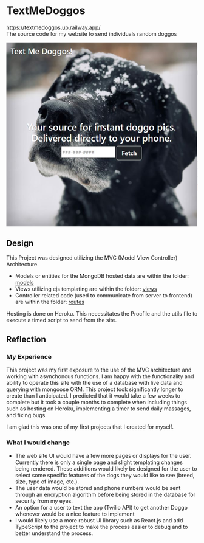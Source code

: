 # TextMeDoggos
https://textmedoggos.up.railway.app/  
The source code for my website to send individuals random doggos

![alt text](https://github.com/iamTanTan/TextMeDoggos/blob/main/assets/Capture.JPG)

## Design 
This Project was designed utilizing the MVC (Model View Controller) Architecture. 

* Models or entities for the MongoDB hosted data are within the folder: [models](https://github.com/iamTanTan/TextMeDoggos/blob/main/models)
* Views utilizing ejs templating are within the folder: [views](https://github.com/iamTanTan/TextMeDoggos/blob/main/views)
* Controller related code (used to communicate from server to frontend) are within the folder: [routes](https://github.com/iamTanTan/TextMeDoggos/blob/main/routes)

Hosting is done on Heroku. This necessitates the Procfile and the utils file to execute a timed script to send from the site.

## Reflection 
### My Experience
This project was my first exposure to the use of the MVC architecture and working with asynchonous functions.
I am happy with the functionality and ability to operate this site with the use of a database with live data and querying with mongoose ORM.
This project took significantly longer to create than I anticipated. I predicted that it would take a few weeks to complete but it took a couple months to complete when including things such as hosting on Heroku, implementing a timer to send daily massages, and fixing bugs.

I am glad this was one of my first projects that I created for myself.

###  What I would change
* The web site UI would have a few more pages or displays for the user. Currently there is only a single page and slight templating changes being rendered. These additions would likely be designed for the user to select some specific features of the dogs they would like to see (breed, size, type of image, etc.).
* The user data would be stored and phone numbers would be sent through an encryption algorithm before being stored in the database for security from my eyes.
* An option for a user to text the app (Twilio API) to get another Doggo whenever would be a nice feature to implement
* I would likely use a more robust UI library such as React.js and add TypeScript to the project to make the process easier to debug and to better understand the process.

